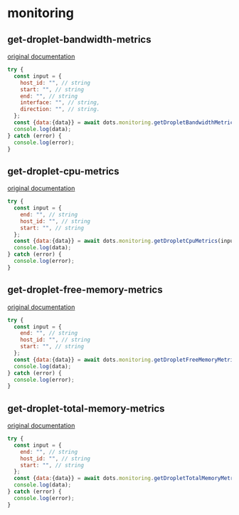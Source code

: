 # monitoring

## get-droplet-bandwidth-metrics
[original documentation](https://docs.digitalocean.com/reference/api/api-reference/#operation/get_droplet_bandwidth_metrics)
```javascript
try {
  const input = {
    host_id: "", // string
    start: "", // string
    end: "", // string
    interface: "", // string,
    direction: "", // string.
  };
  const {data:{data}} = await dots.monitoring.getDropletBandwidthMetrics(input)
  console.log(data);
} catch (error) {
  console.log(error);
}
```

## get-droplet-cpu-metrics
[original documentation](https://docs.digitalocean.com/reference/api/api-reference/#operation/get_droplet_cpu_metrics)
```javascript
try {
  const input = {
    end: "", // string
    host_id: "", // string
    start: "", // string
  };
  const {data:{data}} = await dots.monitoring.getDropletCpuMetrics(input)
  console.log(data);
} catch (error) {
  console.log(error);
}
```

## get-droplet-free-memory-metrics
[original documentation](https://docs.digitalocean.com/reference/api/api-reference/#operation/get_droplet_memory_free_metrics)
```javascript
try {
  const input = {
    end: "", // string
    host_id: "", // string
    start: "", // string
  };
  const {data:{data}} = await dots.monitoring.getDropletFreeMemoryMetrics(input)
  console.log(data);
} catch (error) {
  console.log(error);
}
```

## get-droplet-total-memory-metrics
[original documentation](https://docs.digitalocean.com/reference/api/api-reference/#operation/get_droplet_memory_total_metrics)
```javascript
try {
  const input = {
    end: "", // string
    host_id: "", // string
    start: "", // string
  };
  const {data:{data}} = await dots.monitoring.getDropletTotalMemoryMetrics(input)
  console.log(data);
} catch (error) {
  console.log(error);
}
```
